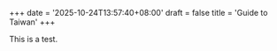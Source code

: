 +++
date = '2025-10-24T13:57:40+08:00'
draft = false
title = 'Guide to Taiwan'
+++


This is a test.
